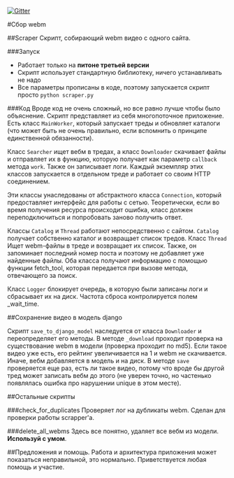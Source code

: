 [![Gitter](https://badges.gitter.im/Join%20Chat.svg)](https://gitter.im/aq1/WillBeams?utm_source=badge&utm_medium=badge&utm_campaign=pr-badge)

#Сбор webm

##Scraper
Скрипт, собирающий webm видео с одного сайта.

###Запуск
* Работает только на __питоне третьей версии__
* Скрипт использует стандартную библиотеку, ничего устанавливать не надо
* Все параметры прописаны в коде, поэтому запускается скрипт просто `python scraper.py`

###Код
Вроде код не очень сложный, но все равно лучше чтобы было объяснение.
Скрипт представляет из себя многопоточное приложение. Есть класс `MainWorker`, который запускает треды и обновляет каталоги (что может быть не очень правильно, если вспомнить о принципе единственной обязанности).


Класс `Searcher` ищет вебм в тредах, а класс `Downloader` скачивает файлы и отправляет их в функцию, которую получает как параметр `callback` метода `work`. Также он записывает логи. Каждый экземпляр этих классов запускается в отдельном треде и работает со своим HTTP соединением.

Эти классы унаследованы от абстрактного класса `Connection`, который предоставляет интерфейс для работы с сетью. Теоретически, если во время получения ресурса происходит ошибка, класс должен переподключиться и попробовать заново получить ответ.

Классы `Catalog` и `Thread` работают непосредственно с сайтом. `Catalog` получает собственно каталог и возвращает список тредов. Класс `Thread` Ищет webm-файлы в треде и возвращает их список. Также, он запоминает последний номер поста и поэтому не добавляет уже найденные файлы. Оба класса получают информацию с помощью функции fetch_tool, которая передается при вызове метода, отвечающего за поиск.

Класс `Logger` блокирует очередь, в которую были записаны логи и сбрасывает их на диск. Частота сброса контролируется полем _wait_time.


##Сохранение видео в модель django

Скрипт `save_to_django_model` наследуется от класса `Downloader` и переопределяет его методы. В методе `_download` проходит проверка на существование webm в модели (проверка проходит по md5). Если такое видео уже есть, его рейтинг увеличивается на 1 и webm не скачивается. Иначе, вебм добавляется в модель и на диск. В методе `save` проверяется еще раз, есть ли такое видео, потому что вроде бы другой тред может записать вебм до этого (не уверен точно, но частенько появлялась ошибка про нарушении unique в этом месте).

##Остальные скрипты

###check_for_duplicates
Проверяет лог на дубликаты webm. Сделан для проверки работы scrapper'а.

###delete_all_webms
Здесь все понятно, удаляет все вебм из модели. __Используй с умом__.


##Предложения и помощь.
Работа и архитектура приложения может показаться неправильной, это нормально. Приветствуется любая помощь и участие. 
